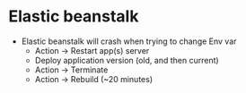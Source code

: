 # Elastic beanstalk

* Elastic beanstalk will crash when trying to change Env var
  * Action -> Restart app(s) server
  * Deploy application version (old, and then current)
  * Action -> Terminate
  * Action -> Rebuild (~20 minutes)
  
